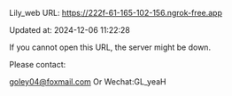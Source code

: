 Lily_web URL: https://222f-61-165-102-156.ngrok-free.app

Updated at: 2024-12-06 11:22:28

If you cannot open this URL, the server might be down.

Please contact: 

goley04@foxmail.com Or Wechat:GL_yeaH